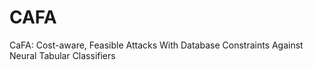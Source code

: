 # CAFA
CaFA: Cost-aware, Feasible Attacks With Database Constraints Against Neural Tabular Classifiers
